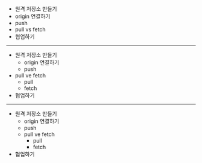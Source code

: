 - 원격 저장소 만들기
- origin 연결하기
- push
- pull vs fetch
- 협업하기

------

- 원격 저장소 만들기
  - origin 연결하기
  - push
- pull ve fetch
  - pull
  - fetch
- 협업하기

-----

+ 원격 저장소 만들기
  - origin 연결하기
  - push
  + pull ve fetch
    * pull
    * fetch
+ 협업하기

